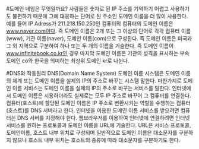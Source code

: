 #도메인 네임은 무엇일까요?
사람들은 숫자로 된 IP 주소를 기억하기 어렵고 사용하기도 불편하기 때문에 그에 대응하는 단어로 된 주소인 도메인 이름을 더 많이 사용한다. 예를 들어 IP Adress가 211.218.150.250인 컴퓨터의 컴퓨터의 도메인 이름은 www.naver.com이다. 즉 도메인 이름은 2개 또는 그 이상의 단어로 각각 컴퓨터 이름(www), 기관 이름(naver), 도메인 이름(com)으로 구성된다. 즉 도메인 이름은 미국과 그 외 지역으로 구분하여 하나 또는 두 개의 이름을 기술한다. 즉 도메인 이름이 www.infinitebook.co.kr인 경우 마지막 도메인 이름은 기관의 성격을 표시하는 부속 도메인 co와 한국을 의미하는 최상위 도메인 kr로 나뉜다.

#DNS와 작동원리
DNS(Domain Name System) 도메인 이름 시스템은 도메인 이름의 체계 또는 도메인 이름을 실제의 IP의 주소로 바꾸는 시스템 말한다. 마찬가지로 도메인 이름 서비스는 도메인 이름을 실제의 IP의 주소로 바꾸는 서비스를 말한다. 인터넷에서 도메인 이름은 시용하더라도 실제로는 모두 IP 주소로 바꾸어 그 컴퓨터를 연결한다. 컴퓨터(호스트)에 할당된 도메인 이름은 IP 주소로 변환시키는 역할을 수행하는 컴퓨터(호스트)를 DNS 서버라고 한다. 인터넷을 이용한 도메인 이름 서비스를 받으려면 컴퓨터는 DNS 서버를 지정해야 한다. 웹브라우저를 이용하여 인터넷에 연결하려면 인터넷 서비스를 원하는 프로토콜과 도메인 이름을 URL에 기술한다. URL은 서비스 프로토콜, 도메인이름, 호스트 내부 위치로 구성되며 일반적으로 도메인 이름은 대소문자를 구분하지 않으나 호스트 내부 위치는 호스트의 종류에 따라 대소문자를 구분하기도 한다.